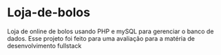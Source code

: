 # Loja-de-bolos
Loja de online de bolos usando PHP e mySQL para gerenciar o banco de dados. Esse projeto foi feito para uma avaliação para a matéria de desenvolvimento fullstack
